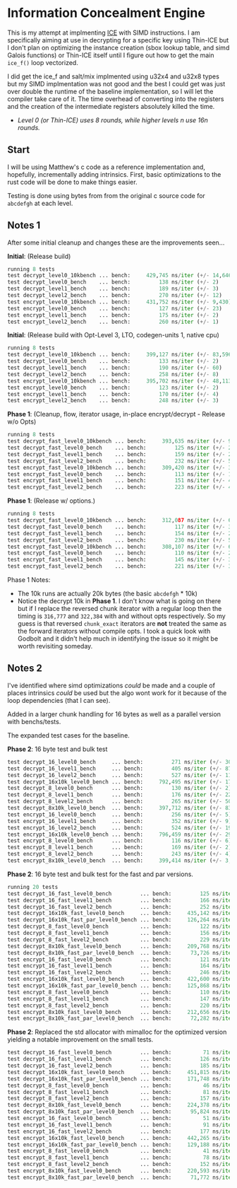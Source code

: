 # Information Concealment Engine

This is my attempt at implmenting [ICE][darkside] with SIMD instructions.
I am specifically aiming at use in decrypting for a specific key using Thin-ICE
but I don't plan on optimizing the instance creation (sbox lookup table, and
simd Galois functions) or Thin-ICE itself until I figure out how to get the
main `ice_f()` loop vectorized.

I did get the ice_f and salt/mix implmented using u32x4 and u32x8 types
but my SIMD implmentation was not good and the best I could get was
just over double the runtime of the baseline implementation, so I will let the
compiler take care of it. The time overhead of converting into the registers
and the creation of the intermediate registers absolutely killed the time.

* _Level 0 (or Thin-ICE) uses 8 rounds, while higher levels n use 16n rounds._

## Start

I will be using Matthew's c code as a reference implementation and, hopefully,
incrementally adding intrinsics. First, basic optimizations to the rust code
will be done to make things easier.

Testing is done using bytes from from the original c source code for `abcdefgh` at each level.

## Notes 1

After some initial cleanup and changes these are the improvements seen...

__Initial__: (Release build)

```python
running 8 tests
test decrypt_level0_10kbench ... bench:     429,745 ns/iter (+/- 14,646)
test decrypt_level0_bench    ... bench:         138 ns/iter (+/- 2)
test decrypt_level1_bench    ... bench:         189 ns/iter (+/- 3)
test decrypt_level2_bench    ... bench:         270 ns/iter (+/- 12)
test encrypt_level0_10kbench ... bench:     431,752 ns/iter (+/- 9,430)
test encrypt_level0_bench    ... bench:         127 ns/iter (+/- 23)
test encrypt_level1_bench    ... bench:         175 ns/iter (+/- 2)
test encrypt_level2_bench    ... bench:         260 ns/iter (+/- 1)
```

__Initial__: (Release build with Opt-Level 3, LTO, codegen-units 1, native cpu)

```python
running 8 tests
test decrypt_level0_10kbench ... bench:     399,127 ns/iter (+/- 83,596)
test decrypt_level0_bench    ... bench:         133 ns/iter (+/- 2)
test decrypt_level1_bench    ... bench:         190 ns/iter (+/- 60)
test decrypt_level2_bench    ... bench:         258 ns/iter (+/- 8)
test encrypt_level0_10kbench ... bench:     395,702 ns/iter (+/- 48,113)
test encrypt_level0_bench    ... bench:         123 ns/iter (+/- 2)
test encrypt_level1_bench    ... bench:         170 ns/iter (+/- 4)
test encrypt_level2_bench    ... bench:         248 ns/iter (+/- 3)
```

__Phase 1__: (Cleanup, flow, iterator usage, in-place encrypt/decrypt - Release w/o Opts)

```python
running 8 tests
test decrypt_fast_level0_10kbench ... bench:     393,635 ns/iter (+/- 9,490)
test decrypt_fast_level0_bench    ... bench:         125 ns/iter (+/- 2)
test decrypt_fast_level1_bench    ... bench:         159 ns/iter (+/- 2)
test decrypt_fast_level2_bench    ... bench:         232 ns/iter (+/- 5)
test encrypt_fast_level0_10kbench ... bench:     309,420 ns/iter (+/- 3,900)
test encrypt_fast_level0_bench    ... bench:         113 ns/iter (+/- 1)
test encrypt_fast_level1_bench    ... bench:         151 ns/iter (+/- 42)
test encrypt_fast_level2_bench    ... bench:         223 ns/iter (+/- 4)
```

__Phase 1__: (Release w/ options.)

```python
running 8 tests
test decrypt_fast_level0_10kbench ... bench:     312,087 ns/iter (+/- 6,475)
test decrypt_fast_level0_bench    ... bench:         117 ns/iter (+/- 3)
test decrypt_fast_level1_bench    ... bench:         154 ns/iter (+/- 2)
test decrypt_fast_level2_bench    ... bench:         230 ns/iter (+/- 5)
test encrypt_fast_level0_10kbench ... bench:     308,107 ns/iter (+/- 68,092)
test encrypt_fast_level0_bench    ... bench:         110 ns/iter (+/- 2)
test encrypt_fast_level1_bench    ... bench:         145 ns/iter (+/- 38)
test encrypt_fast_level2_bench    ... bench:         221 ns/iter (+/- 3)
```

Phase 1 Notes:

* The 10k runs are actually 20k bytes (the basic `abcdefgh` * 10k)
* Notice the decrypt 10k in __Phase 1__. I don't know what is going on there but if I replace
the reversed chunk iterator with a regular loop then the timing is `316,777` and `322,384` with
and without opts respectively. So my guess is that reversed `chunk_exact` iterators are __not__
treated the same as the forward iterators without compile opts.
I took a quick look with Godbolt and it didn't help much in identifying the issue so it might
be worth revisiting someday.

## Notes 2

I've identified where simd optimizations _could_ be made and a couple of places intrinsics
_could_ be used but the algo wont work for it because of the loop dependencies (that I can see).

Added in a larger chunk handling for 16 bytes as well as a parallel version with benchs/tests.

The expanded test cases for the baseline.

__Phase 2__: 16 byte test and bulk test

```python
test decrypt_16_level0_bench     ... bench:         271 ns/iter (+/- 30)
test decrypt_16_level1_bench     ... bench:         405 ns/iter (+/- 87)
test decrypt_16_level2_bench     ... bench:         527 ns/iter (+/- 11)
test decrypt_16x10k_level0_bench ... bench:     792,495 ns/iter (+/- 17,442)
test decrypt_8_level0_bench      ... bench:         130 ns/iter (+/- 2)
test decrypt_8_level1_bench      ... bench:         176 ns/iter (+/- 22)
test decrypt_8_level2_bench      ... bench:         265 ns/iter (+/- 50)
test decrypt_8x10k_level0_bench  ... bench:     397,712 ns/iter (+/- 83,366)
test encrypt_16_level0_bench     ... bench:         256 ns/iter (+/- 5)
test encrypt_16_level1_bench     ... bench:         352 ns/iter (+/- 9)
test encrypt_16_level2_bench     ... bench:         524 ns/iter (+/- 19)
test encrypt_16x10k_level0_bench ... bench:     796,459 ns/iter (+/- 29,059)
test encrypt_8_level0_bench      ... bench:         116 ns/iter (+/- 6)
test encrypt_8_level1_bench      ... bench:         169 ns/iter (+/- 2)
test encrypt_8_level2_bench      ... bench:         243 ns/iter (+/- 4)
test encrypt_8x10k_level0_bench  ... bench:     399,414 ns/iter (+/- 3,025)
```

__Phase 2__: 16 byte test and bulk test for the fast and par versions.

```python
running 20 tests
test decrypt_16_fast_level0_bench         ... bench:         125 ns/iter (+/- 7)
test decrypt_16_fast_level1_bench         ... bench:         166 ns/iter (+/- 1)
test decrypt_16_fast_level2_bench         ... bench:         252 ns/iter (+/- 2)
test decrypt_16x10k_fast_level0_bench     ... bench:     435,142 ns/iter (+/- 22,082)
test decrypt_16x10k_fast_par_level0_bench ... bench:     126,264 ns/iter (+/- 4,494)
test decrypt_8_fast_level0_bench          ... bench:         122 ns/iter (+/- 2)
test decrypt_8_fast_level1_bench          ... bench:         156 ns/iter (+/- 1)
test decrypt_8_fast_level2_bench          ... bench:         229 ns/iter (+/- 42)
test decrypt_8x10k_fast_level0_bench      ... bench:     209,768 ns/iter (+/- 1,562)
test decrypt_8x10k_fast_par_level0_bench  ... bench:      73,726 ns/iter (+/- 3,424)
test encrypt_16_fast_level0_bench         ... bench:         121 ns/iter (+/- 1)
test encrypt_16_fast_level1_bench         ... bench:         164 ns/iter (+/- 4)
test encrypt_16_fast_level2_bench         ... bench:         246 ns/iter (+/- 2)
test encrypt_16x10k_fast_level0_bench     ... bench:     422,600 ns/iter (+/- 6,905)
test encrypt_16x10k_fast_par_level0_bench ... bench:     125,868 ns/iter (+/- 5,416)
test encrypt_8_fast_level0_bench          ... bench:         110 ns/iter (+/- 15)
test encrypt_8_fast_level1_bench          ... bench:         147 ns/iter (+/- 1)
test encrypt_8_fast_level2_bench          ... bench:         220 ns/iter (+/- 4)
test encrypt_8x10k_fast_level0_bench      ... bench:     212,656 ns/iter (+/- 27,392)
test encrypt_8x10k_fast_par_level0_bench  ... bench:      72,282 ns/iter (+/- 4,787)
```

__Phase 2__: Replaced the std allocator with mimalloc for the optimized version yielding
a notable improvement on the small tests.

```python
test decrypt_16_fast_level0_bench         ... bench:          71 ns/iter (+/- 13)
test decrypt_16_fast_level1_bench         ... bench:         126 ns/iter (+/- 28)
test decrypt_16_fast_level2_bench         ... bench:         185 ns/iter (+/- 1)
test decrypt_16x10k_fast_level0_bench     ... bench:     451,815 ns/iter (+/- 5,432)
test decrypt_16x10k_fast_par_level0_bench ... bench:     171,748 ns/iter (+/- 6,207)
test decrypt_8_fast_level0_bench          ... bench:          46 ns/iter (+/- 2)
test decrypt_8_fast_level1_bench          ... bench:          81 ns/iter (+/- 4)
test decrypt_8_fast_level2_bench          ... bench:         157 ns/iter (+/- 4)
test decrypt_8x10k_fast_level0_bench      ... bench:     224,378 ns/iter (+/- 1,803)
test decrypt_8x10k_fast_par_level0_bench  ... bench:      95,824 ns/iter (+/- 2,774)
test encrypt_16_fast_level0_bench         ... bench:          51 ns/iter (+/- 0)
test encrypt_16_fast_level1_bench         ... bench:          91 ns/iter (+/- 3)
test encrypt_16_fast_level2_bench         ... bench:         177 ns/iter (+/- 1)
test encrypt_16x10k_fast_level0_bench     ... bench:     442,265 ns/iter (+/- 6,230)
test encrypt_16x10k_fast_par_level0_bench ... bench:     129,188 ns/iter (+/- 12,137)
test encrypt_8_fast_level0_bench          ... bench:          41 ns/iter (+/- 18)
test encrypt_8_fast_level1_bench          ... bench:          78 ns/iter (+/- 27)
test encrypt_8_fast_level2_bench          ... bench:         152 ns/iter (+/- 5)
test encrypt_8x10k_fast_level0_bench      ... bench:     220,593 ns/iter (+/- 1,594)
test encrypt_8x10k_fast_par_level0_bench  ... bench:      71,772 ns/iter (+/- 5,827)
```

[darkside]: http://www.darkside.com.au/ice/description.html
